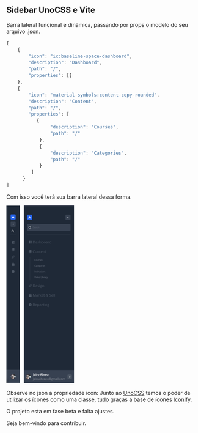 ## Sidebar UnoCSS e Vite

Barra lateral funcional e dinâmica, passando por props o modelo do seu arquivo .json.

```ts
[
    {
        "icon": "ic:baseline-space-dashboard",
        "description": "Dashboard",
        "path": "/",
        "properties": []
    },
    {
        "icon": "material-symbols:content-copy-rounded",
        "description": "Content",
        "path": "/",
        "properties": [
           {
                "description": "Courses",
                "path": "/"
            },
            {
                "description": "Categories",
                "path": "/"
            }
         ]
      }
]
```

Com isso você terá sua barra lateral dessa forma.

![](public/images/sidebar.png)

Observe no json a propriedade icon:
Junto ao [UnoCSS](https://github.com/unocss/unocss) temos o poder de utilizar os ícones como uma classe, tudo graças a base de ícones [Iconify](https://iconify.design/).

O projeto esta em fase beta e falta ajustes.

Seja bem-vindo para contribuir.
